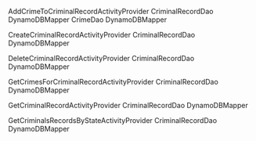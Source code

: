 AddCrimeToCriminalRecordActivityProvider
    CriminalRecordDao
        DynamoDBMapper
    CrimeDao
        DynamoDBMapper

CreateCriminalRecordActivityProvider
    CriminalRecordDao
        DynamoDBMapper

DeleteCriminalRecordActivityProvider
    CriminalRecordDao
        DynamoDBMapper

GetCrimesForCriminalRecordActivityProvider
    CriminalRecordDao
        DynamoDBMapper

GetCriminalRecordActivityProvider
    CriminalRecordDao
        DynamoDBMapper

GetCriminalsRecordsByStateActivityProvider
    CriminalRecordDao
        DynamoDBMapper